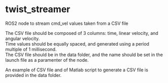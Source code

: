# twist_streamer
ROS2 node to stream cmd_vel values taken from a CSV file

The CSV file should be composed of 3 columns: time, linear velocity, and angular velocity.\
Time values should be equally spaced, and generated using a period multiple of 1 millisecond.\
The CSV file should be in the data folder, and the name should be set in the launch file as a paramenter of the node.

An example of CSV file and of Matlab script to generate a CSV file is provided in the data folder.
